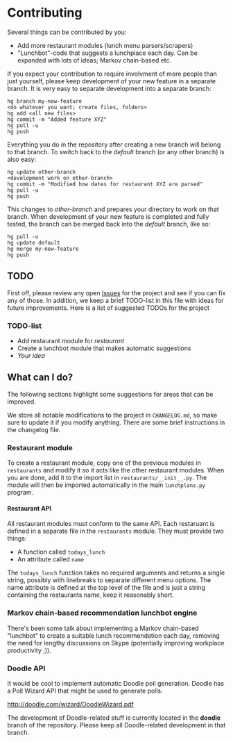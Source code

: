 # Contributing
Several things can be contributed by you:

  * Add more restaurant modules (lunch menu parsers/scrapers)
  * "Lunchbot"-code that suggests a lunchplace each day.
	 Can be expanded with lots of ideas; Markov chain-based etc.

If you expect your contribution to require involvment of more people than just
yourself, please keep development of your new feature in a separate branch. It
is very easy to separate development into a separate branch:

    hg branch my-new-feature
	<do whatever you want; create files, folders>
	hg add <all new files>
	hg commit -m "Added feature XYZ"
	hg pull -u
	hg push

Everything you do in the repository after creating a new branch will belong to
that branch.  To switch back to the *default* branch (or any other branch) is
also easy:

    hg update other-branch
	<development work on other-branch>
	hg commit -m "Modified how dates for restaurant XYZ are parsed"
    hg pull -u
	hg push

This changes to *other-branch* and prepares your directory to work on that
branch. When development of your new feature is completed and fully tested, the
branch can be merged back into the *default* branch, like so:

	hg pull -u
    hg update default
	hg merge my-new-feature
	hg push


## TODO
First off, please review any open
[Issues](https://bitbucket.org/chalmersmathbioinformatics/lunchplans/issues?status=new&status=openhttps://bitbucket.org/chalmersmathbioinformatics/lunchplans/issues?status=new&status=open)
for the project and see if you can fix any of those. In addition, we keep a
brief TODO-list in this file with ideas for future improvements.
Here is a list of suggested TODOs for the project

### TODO-list

  * Add restaurant module for *restaurant*
  * Create a lunchbot module that makes automatic suggestions
  * *Your idea*


## What can I do?
The following sections highlight some suggestions for areas that can be improved.

We store all notable modifications to the project in `CHANGELOG.md`, so make
sure to update it if you modify anything. There are some brief instructions in the
changelog file.


### Restaurant module
To create a restaurant module, copy one of the previous modules in
`restaurants` and modify it so it acts like the other restaurant modules.  When
you are done, add it to the import list in `restaurants/__init__.py`.  The
module will then be imported automatically in the main `lunchplans.py` program.


#### Restaurant API
All restaurant modules must conform to the same API.  Each restaruant is
defined in a separate file in the `restaurants` module.  They must provide
two things:

  * A function called `todays_lunch`
  * An attribute called `name`

The `todays_lunch` function takes no required arguments and returns a single
string, possibly with linebreaks to separate different menu options.
The name attribute is defined at the top level of the file and is just a 
string containing the restaurants name, keep it reasonably short.


### Markov chain-based recommendation lunchbot engine
There's been some talk about implementing a Markov chain-based "lunchbot" to
create a suitable lunch recommendation each day, removing the need for lengthy
discussions on Skype (potentially improving workplace productivity ;)).

### Doodle API
It would be cool to implement automatic Doodle poll generation.
Doodle has a Poll Wizard API that might be used to generate polls:

http://doodle.com/wizard/DoodleWizard.pdf

The development of Doodle-related stuff is currently located in the **doodle**
branch of the repository. Please keep all Doodle-related development in that
branch.

